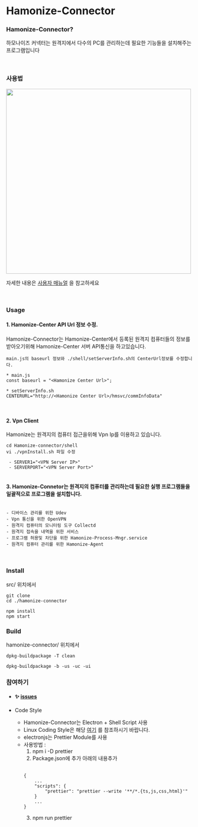 # Hamonize-Connector


### Hamonize-Connector?

하모나이즈 커넥터는 원격지에서 다수의 PC를 관리하는데 필요한 기능들을 설치해주는 프로그램입니다


<br>

### 사용법

<img width="500" src="../img/connector_main.png">
<br>

 자세한 내용은 [사용자 매뉴얼](http://team.hamonikr.org:18090/pages/viewpage.action?pageId=18415777) 을 참고하세요
 
 <br>

###  Usage

#### 1. Hamonize-Center API Url 정보 수정.

Hamonize-Connector는 
Hamonize-Center에서 등록된 원격지 컴퓨터들의 정보를 받아오기위해 Hamonize-Center 서버 API통신을 하고있습니다. 

```
main.js의 baseurl 정보와 ./shell/setServerInfo.sh의 CenterUrl정보를 수정합니다. 

* main.js
const baseurl = "<Hamonize Center Url>";

* setServerInfo.sh
CENTERURL="http://<Hamonize Center Url>/hmsvc/commInfoData"
```
<br>

#### 2. Vpn Client 
Hamonize는 원격지의 컴퓨터 접근을위해 Vpn Ip를 이용하고 있습니다. 

```
cd Hamonize-connector/shell
vi ./vpnInstall.sh 파일 수정

 - SERVER1="<VPN Server IP>"
 - SERVERPORT="<VPN Server Port>"
    
```

#### 3. Hamonize-Connetor는 원격지의 컴퓨터를 관리하는데 필요한 실행 프로그램들을 일괄적으로 프로그램을 설치합니다. 

```

- 디바이스 관리를 위한 Udev 
- Vpn 통신을 위한 OpenVPN 
- 원격지 컴퓨터의 모니터링 도구 Collectd 
- 원격지 접속을 내역을 위한 서비스
- 프로그램 허용및 차단을 위한 Hamonize-Process-Mngr.service
- 원격지 컴퓨터 관리를 위한 Hamonize-Agent 

```


<br>

### Install 

src/ 위치에서 
```
git clone 
cd ./hamonize-connector

npm install
npm start 
```


### Build
hamonize-connector/ 위치에서
```
dpkg-buildpackage -T clean

dpkg-buildpackage -b -us -uc -ui

```


### 참여하기
* #### :sparkles: [issues](https://github.com/hamonikr/hamonize/issues)

*  Code Style
   * Hamonize-Connector는 Electron + Shell Script 사용
    - Linux Coding Style은 해당 [여기](https://www.kernel.org/doc/html/latest/process/coding-style.html) 를 참조하시기 바랍니다.
    - electronjs는 Prettier Module를 사용
    - 사용방법 :  
      1. npm i -D prettier 
      2. Package.json에 추가 아래의 내용추가 <br><br>
      ```
      {
          ...
          "scripts": {
              "prettier": "prettier --write '**/*.{ts,js,css,html}'"
          }
          ...
      }
      ```
      3. npm run prettier

    
